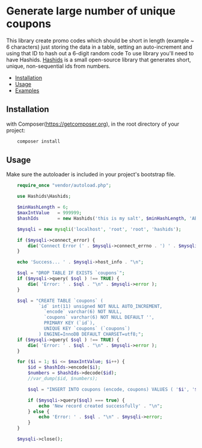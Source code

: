 Generate large number of unique coupons
=======================================

This library create promo codes which should be short in length (example ~ 6 characters) just storing the data in a table, setting an auto-increment and using that ID to hash out a 6-digit random code
To use library you'll need to have Hashids. [Hashids](https://github.com/ivanakimov/hashids.php) is a small open-source library that generates short, unique, non-sequential ids from numbers.

 * [Installation](#installation)
 * [Usage](#usage)
 * [Examples](#examples)

Installation
------------
with Composer(https://getcomposer.org), in the root directory of your project:
```bash
    composer install 
```
Usage
-----

Make sure the autoloader is included in your project's bootstrap file.

```php
    require_once "vendor/autoload.php";

    use Hashids\Hashids;

    $minHashLength = 6;
    $maxIntValue   = 999999;
    $hashIds       = new Hashids('this is my salt', $minHashLength, 'ABCDEFGHIJKLMNPQRSTUVWXYZ1234567890'); //A-Z and 0-9, omitting "O"

    $mysqli = new mysqli('localhost', 'root', 'root', 'hashids');

    if ($mysqli->connect_error) {
        die('Connect Error (' . $mysqli->connect_errno . ') ' . $mysqli->connect_error);
    }

    echo 'Success... ' . $mysqli->host_info . "\n";

    $sql = "DROP TABLE IF EXISTS `coupons`";
    if ($mysqli->query( $sql ) !== TRUE) {
        die( 'Error: ' . $sql . "\n" . $mysqli->error );
    }

    $sql = "CREATE TABLE `coupons` (
            `id` int(11) unsigned NOT NULL AUTO_INCREMENT,
              `encode` varchar(6) NOT NULL,
              `coupons` varchar(6) NOT NULL DEFAULT '',
              PRIMARY KEY (`id`),
              UNIQUE KEY `coupons` (`coupons`)
            ) ENGINE=InnoDB DEFAULT CHARSET=utf8;";
    if ($mysqli->query( $sql ) !== TRUE) {
        die( 'Error: ' . $sql . "\n" . $mysqli->error );
    }

    for ($i = 1; $i <= $maxIntValue; $i++) {
        $id = $hashIds->encode($i);
        $numbers = $hashIds->decode($id);
        //var_dump($id, $numbers);

        $sql = "INSERT INTO coupons (encode, coupons) VALUES ( '$i', '$id' )";

        if ($mysqli->query($sql) === true) {
            echo 'New record created successfully' . "\n";
        } else {
            echo 'Error: ' . $sql . "\n" . $mysqli->error;
        }
    }

    $mysqli->close();
```